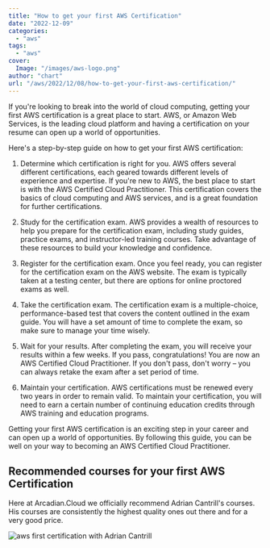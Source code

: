 ```yaml
---
title: "How to get your first AWS Certification"
date: "2022-12-09"
categories: 
  - "aws"
tags: 
  - "aws"
cover:
  Image: "/images/aws-logo.png"
author: "chart"
url: "/aws/2022/12/08/how-to-get-your-first-aws-certification/"
---
```


If you're looking to break into the world of cloud computing, getting your first AWS certification is a great place to start. AWS, or Amazon Web Services, is the leading cloud platform and having a certification on your resume can open up a world of opportunities.

Here's a step-by-step guide on how to get your first AWS certification:

1. Determine which certification is right for you. AWS offers several different certifications, each geared towards different levels of experience and expertise. If you're new to AWS, the best place to start is with the AWS Certified Cloud Practitioner. This certification covers the basics of cloud computing and AWS services, and is a great foundation for further certifications.

3. Study for the certification exam. AWS provides a wealth of resources to help you prepare for the certification exam, including study guides, practice exams, and instructor-led training courses. Take advantage of these resources to build your knowledge and confidence.

5. Register for the certification exam. Once you feel ready, you can register for the certification exam on the AWS website. The exam is typically taken at a testing center, but there are options for online proctored exams as well.

7. Take the certification exam. The certification exam is a multiple-choice, performance-based test that covers the content outlined in the exam guide. You will have a set amount of time to complete the exam, so make sure to manage your time wisely.

9. Wait for your results. After completing the exam, you will receive your results within a few weeks. If you pass, congratulations! You are now an AWS Certified Cloud Practitioner. If you don't pass, don't worry – you can always retake the exam after a set period of time.

11. Maintain your certification. AWS certifications must be renewed every two years in order to remain valid. To maintain your certification, you will need to earn a certain number of continuing education credits through AWS training and education programs.

Getting your first AWS certification is an exciting step in your career and can open up a world of opportunities. By following this guide, you can be well on your way to becoming an AWS Certified Cloud Practitioner.

## Recommended courses for your first AWS Certification

Here at Arcadian.Cloud we officially recommend Adrian Cantrill's courses. His courses are consistently the highest quality ones out there and for a very good price.

![aws first certification with Adrian Cantrill](/images/Linux-Academy-Lightsail-1.jpg)
